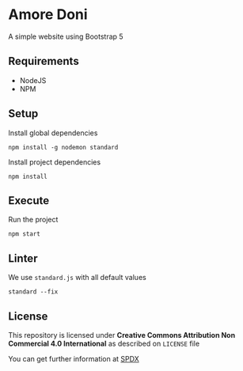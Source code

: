 # Amore Doni

A simple website using Bootstrap 5

## Requirements

* NodeJS
* NPM

## Setup

Install global dependencies

```shell
npm install -g nodemon standard
```

Install project dependencies

```shell
npm install
```

## Execute

Run the project

```
npm start
```

## Linter

We use `standard.js` with all default values

```shell
standard --fix
```

## License

This repository is licensed under **Creative Commons Attribution Non Commercial 4.0 International** as described on `LICENSE` file

You can get further information at [SPDX](https://spdx.org/licenses/CC-BY-NC-4.0.html)
